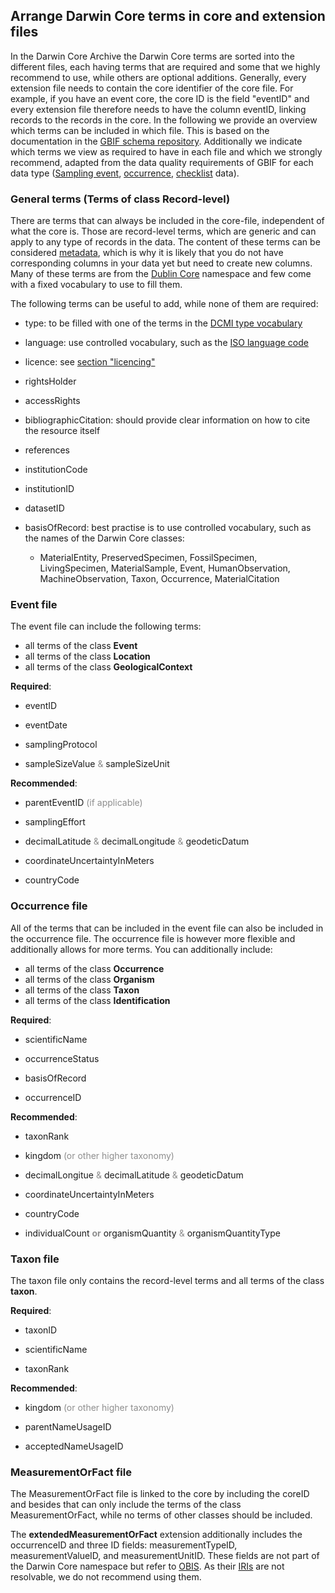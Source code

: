 ## Arrange Darwin Core terms in core and extension files

In the Darwin Core Archive the Darwin Core terms are sorted into the different files, each having terms that are required and some that we highly recommend to use, while others are optional additions. Generally, every extension file needs to contain the core identifier of the core file. For example, if you have an event core, the core ID is the field "eventID" and every extension file therefore needs to have the column eventID, linking records to the records in the core. In the following we provide an overview which terms can be included in which file. This is based on the documentation in the [GBIF schema repository](https://rs.gbif.org/extensions.html). Additionally we indicate which terms we view as required to have in each file and which we strongly recommend, adapted from the data quality requirements of GBIF for each data type ([Sampling event](https://www.gbif.org/data-quality-requirements-sampling-events), [occurrence](https://www.gbif.org/data-quality-requirements-occurrences), [checklist](https://www.gbif.org/data-quality-requirements-checklists) data).

### General terms (Terms of class Record-level)

There are terms that can always be included in the core-file, independent of what the core is. Those are record-level terms, which are generic and can apply to any type of records in the data. The content of these terms can be considered [metadata](#metadata), which is why it is likely that you do not have corresponding columns in your data yet but need to create new columns. Many of these terms are from the [Dublin Core](#dublincore) namespace and few come with a fixed vocabulary to use to fill them.

The following terms can be useful to add, while none of them are required:

-   type: to be filled with one of the terms in the [DCMI type vocabulary](https://www.dublincore.org/specifications/dublin-core/dcmi-terms/#section-7)

-   language: use controlled vocabulary, such as the [ISO language code](https://www.w3schools.com/tags/ref_language_codes.asp)

-   licence: see [section "licencing"](#Licencing)

-   rightsHolder

-   accessRights

-   bibliographicCitation: should provide clear information on how to cite the resource itself

-   references

-   institutionCode

-   institutionID

-   datasetID

-   basisOfRecord: best practise is to use controlled vocabulary, such as the names of the Darwin Core classes:

    -   MaterialEntity, PreservedSpecimen, FossilSpecimen, LivingSpecimen, MaterialSample, Event, HumanObservation, MachineObservation, Taxon, Occurrence, MaterialCitation

### Event file

The event file can include the following terms:

-   all terms of the class **Event**
-   all terms of the class **Location**
-   all terms of the class **GeologicalContext**


**Required**:

- eventID

- eventDate

- samplingProtocol

- sampleSizeValue <span style="color: #1a1a1a7d;">&</span> sampleSizeUnit 


**Recommended**:

- parentEventID <span style="color: #1a1a1a7d;">(if applicable)</span>

- samplingEffort

- decimalLatitude <span style="color: #1a1a1a7d;">&</span> decimalLongitude <span style="color: #1a1a1a7d;">&</span> geodeticDatum

- coordinateUncertaintyInMeters

- countryCode


### Occurrence file

All of the terms that can be included in the event file can also be included in the occurrence file. The occurrence file is however more flexible and additionally allows for more terms. You can additionally include:

- all terms of the class **Occurrence**
- all terms of the class **Organism**
- all terms of the class **Taxon**
- all terms of the class **Identification**


**Required**:

- scientificName

- occurrenceStatus

- basisOfRecord

- occurrenceID


**Recommended**:

- taxonRank

- kingdom <span style="color: #1a1a1a7d;">(or other higher taxonomy)</span>

- decimalLongitue <span style="color: #1a1a1a7d;">&</span> decimalLatitude <span style="color: #1a1a1a7d;">&</span> geodeticDatum

- coordinateUncertaintyInMeters

- countryCode

- individualCount <span style="color: #1a1a1a7d;">**or**</span> organismQuantity <span style="color: #1a1a1a7d;">&</span> organismQuantityType


### Taxon file

The taxon file only contains the record-level terms and all terms of the class **taxon**. 


**Required**:

- taxonID

- scientificName

- taxonRank


**Recommended**:

- kingdom <span style="color: #1a1a1a7d;">(or other higher taxonomy)</span>

- parentNameUsageID

- acceptedNameUsageID


### MeasurementOrFact file

The MeasurementOrFact file is linked to the core by including the coreID and besides that can only include the terms of the class MeasurementOrFact, while no terms of other classes should be included. 

The **extendedMeasurementOrFact** extension additionally includes the occurrenceID and three ID fields: measurementTypeID, measurementValueID, and measurementUnitID. These fields are not part of the Darwin Core namespace but refer to [OBIS](#OBIS). As their [IRIs](#URI) are not resolvable, we do not recommend using them. 

<div>
